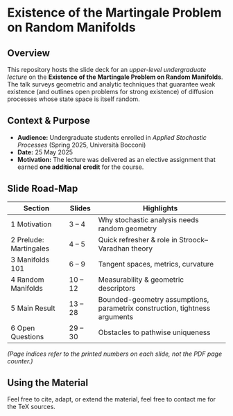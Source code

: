 # Existence of the Martingale Problem on Random Manifolds

## Overview

This repository hosts the slide deck for an *upper-level undergraduate lecture* on the **Existence of the Martingale Problem on Random Manifolds**. 
The talk surveys geometric and analytic techniques that guarantee weak existence (and outlines open problems for strong existence) of diffusion processes whose state space is itself random.

## Context & Purpose

* **Audience:** Undergraduate students enrolled in *Applied Stochastic Processes* (Spring 2025, Università Bocconi)
* **Date:** 25 May 2025
* **Motivation:** The lecture was delivered as an elective assignment that earned **one additional credit** for the course.

## Slide Road-Map

| Section                | Slides  | Highlights                                                                 |
| ---------------------- | ------- | -------------------------------------------------------------------------- |
| 1 Motivation           | 3 – 4   | Why stochastic analysis needs random geometry                              |
| 2 Prelude: Martingales | 4 – 5   | Quick refresher & role in Stroock–Varadhan theory                          |
| 3 Manifolds 101        | 6 – 9   | Tangent spaces, metrics, curvature                                         |
| 4 Random Manifolds     | 10 – 12 | Measurability & geometric descriptors                                      |
| 5 Main Result          | 13 – 28 | Bounded-geometry assumptions, parametrix construction, tightness arguments |
| 6 Open Questions       | 29 – 30 | Obstacles to pathwise uniqueness                                           |

*(Page indices refer to the printed numbers on each slide, not the PDF page counter.)*

## Using the Material

Feel free to cite, adapt, or extend the material, feel free to contact me for the TeX sources.
